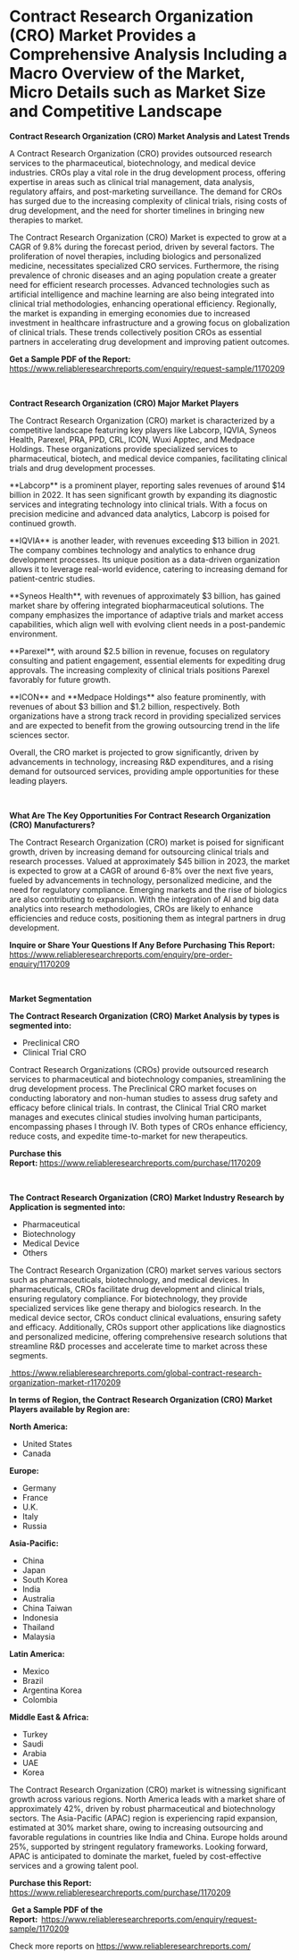 <p><h1>Contract Research Organization (CRO) Market Provides a Comprehensive Analysis Including a Macro Overview of the Market, Micro Details such as Market Size and Competitive Landscape</h1></p><p><strong>Contract Research Organization (CRO) Market Analysis and Latest Trends</strong></p>
<p><p>A Contract Research Organization (CRO) provides outsourced research services to the pharmaceutical, biotechnology, and medical device industries. CROs play a vital role in the drug development process, offering expertise in areas such as clinical trial management, data analysis, regulatory affairs, and post-marketing surveillance. The demand for CROs has surged due to the increasing complexity of clinical trials, rising costs of drug development, and the need for shorter timelines in bringing new therapies to market.</p><p>The Contract Research Organization (CRO) Market is expected to grow at a CAGR of 9.8% during the forecast period, driven by several factors. The proliferation of novel therapies, including biologics and personalized medicine, necessitates specialized CRO services. Furthermore, the rising prevalence of chronic diseases and an aging population create a greater need for efficient research processes. Advanced technologies such as artificial intelligence and machine learning are also being integrated into clinical trial methodologies, enhancing operational efficiency. Regionally, the market is expanding in emerging economies due to increased investment in healthcare infrastructure and a growing focus on globalization of clinical trials. These trends collectively position CROs as essential partners in accelerating drug development and improving patient outcomes.</p></p>
<p><strong>Get a Sample PDF of the Report:&nbsp;</strong> <a href="https://www.reliableresearchreports.com/enquiry/request-sample/1170209?utm_campaign=3581&utm_medium=2&utm_source=Github&utm_content=ia&utm_term=29032025&utm_id=contract-research-organization-cro">https://www.reliableresearchreports.com/enquiry/request-sample/1170209</a></p>
<p>&nbsp;</p>
<p><strong>Contract Research Organization (CRO) Major Market Players</strong></p>
<p><p>The Contract Research Organization (CRO) market is characterized by a competitive landscape featuring key players like Labcorp, IQVIA, Syneos Health, Parexel, PRA, PPD, CRL, ICON, Wuxi Apptec, and Medpace Holdings. These organizations provide specialized services to pharmaceutical, biotech, and medical device companies, facilitating clinical trials and drug development processes.</p><p>**Labcorp** is a prominent player, reporting sales revenues of around $14 billion in 2022. It has seen significant growth by expanding its diagnostic services and integrating technology into clinical trials. With a focus on precision medicine and advanced data analytics, Labcorp is poised for continued growth.</p><p>**IQVIA** is another leader, with revenues exceeding $13 billion in 2021. The company combines technology and analytics to enhance drug development processes. Its unique position as a data-driven organization allows it to leverage real-world evidence, catering to increasing demand for patient-centric studies.</p><p>**Syneos Health**, with revenues of approximately $3 billion, has gained market share by offering integrated biopharmaceutical solutions. The company emphasizes the importance of adaptive trials and market access capabilities, which align well with evolving client needs in a post-pandemic environment.</p><p>**Parexel**, with around $2.5 billion in revenue, focuses on regulatory consulting and patient engagement, essential elements for expediting drug approvals. The increasing complexity of clinical trials positions Parexel favorably for future growth.</p><p>**ICON** and **Medpace Holdings** also feature prominently, with revenues of about $3 billion and $1.2 billion, respectively. Both organizations have a strong track record in providing specialized services and are expected to benefit from the growing outsourcing trend in the life sciences sector.</p><p>Overall, the CRO market is projected to grow significantly, driven by advancements in technology, increasing R&D expenditures, and a rising demand for outsourced services, providing ample opportunities for these leading players.</p></p>
<p>&nbsp;</p>
<p><strong>What Are The Key Opportunities For Contract Research Organization (CRO) Manufacturers?</strong></p>
<p><p>The Contract Research Organization (CRO) market is poised for significant growth, driven by increasing demand for outsourcing clinical trials and research processes. Valued at approximately $45 billion in 2023, the market is expected to grow at a CAGR of around 6-8% over the next five years, fueled by advancements in technology, personalized medicine, and the need for regulatory compliance. Emerging markets and the rise of biologics are also contributing to expansion. With the integration of AI and big data analytics into research methodologies, CROs are likely to enhance efficiencies and reduce costs, positioning them as integral partners in drug development.</p></p>
<p><strong>Inquire or Share Your Questions If Any Before Purchasing This Report:</strong> <a href="https://www.reliableresearchreports.com/enquiry/pre-order-enquiry/1170209?utm_campaign=3581&utm_medium=2&utm_source=Github&utm_content=ia&utm_term=29032025&utm_id=contract-research-organization-cro">https://www.reliableresearchreports.com/enquiry/pre-order-enquiry/1170209</a></p>
<p>&nbsp;</p>
<p><strong>Market Segmentation</strong></p>
<p><strong>The Contract Research Organization (CRO) Market Analysis by types is segmented into:</strong></p>
<p><ul><li>Preclinical CRO</li><li>Clinical Trial CRO</li></ul></p>
<p><p>Contract Research Organizations (CROs) provide outsourced research services to pharmaceutical and biotechnology companies, streamlining the drug development process. The Preclinical CRO market focuses on conducting laboratory and non-human studies to assess drug safety and efficacy before clinical trials. In contrast, the Clinical Trial CRO market manages and executes clinical studies involving human participants, encompassing phases I through IV. Both types of CROs enhance efficiency, reduce costs, and expedite time-to-market for new therapeutics.</p></p>
<p><strong>Purchase this Report:&nbsp;</strong><a href="https://www.reliableresearchreports.com/purchase/1170209?utm_campaign=3581&utm_medium=2&utm_source=Github&utm_content=ia&utm_term=29032025&utm_id=contract-research-organization-cro">https://www.reliableresearchreports.com/purchase/1170209</a></p>
<p>&nbsp;</p>
<p><strong>The Contract Research Organization (CRO) Market Industry Research by Application is segmented into:</strong></p>
<p><ul><li>Pharmaceutical</li><li>Biotechnology</li><li>Medical Device</li><li>Others</li></ul></p>
<p><p>The Contract Research Organization (CRO) market serves various sectors such as pharmaceuticals, biotechnology, and medical devices. In pharmaceuticals, CROs facilitate drug development and clinical trials, ensuring regulatory compliance. For biotechnology, they provide specialized services like gene therapy and biologics research. In the medical device sector, CROs conduct clinical evaluations, ensuring safety and efficacy. Additionally, CROs support other applications like diagnostics and personalized medicine, offering comprehensive research solutions that streamline R&D processes and accelerate time to market across these segments.</p></p>
<p><a href="https://www.reliableresearchreports.com/global-contract-research-organization-market-r1170209?utm_campaign=3581&utm_medium=2&utm_source=Github&utm_content=ia&utm_term=29032025&utm_id=contract-research-organization-cro">&nbsp;https://www.reliableresearchreports.com/global-contract-research-organization-market-r1170209</a></p>
<p><strong>In terms of Region, the Contract Research Organization (CRO) Market Players available by Region are:</strong></p>
<p>
    <p> <strong> North America: </strong>
        <ul>
            <li>United States</li>
            <li>Canada</li>
        </ul>
        </p> 
    <p> <strong> Europe: </strong>
        <ul>
            <li>Germany</li>
            <li>France</li>
            <li>U.K.</li>
            <li>Italy</li>
            <li>Russia</li>
        </ul>
        </p> 
    <p> <strong> Asia-Pacific: </strong>
        <ul>
            <li>China</li>
            <li>Japan</li>
            <li>South Korea</li>
            <li>India</li>
            <li>Australia</li>
            <li>China Taiwan</li>
            <li>Indonesia</li>
            <li>Thailand</li>
            <li>Malaysia</li>
        </ul>
        </p> 
    <p> <strong> Latin America: </strong>
        <ul>
            <li>Mexico</li>
            <li>Brazil</li>
            <li>Argentina Korea</li>
            <li>Colombia</li>
        </ul>
        </p> 
    <p> <strong> Middle East & Africa: </strong>
        <ul>
            <li>Turkey</li>
            <li>Saudi</li>
            <li>Arabia</li>
            <li>UAE</li>
            <li>Korea</li>
        </ul>
    </p>
    </p>
<p><p>The Contract Research Organization (CRO) market is witnessing significant growth across various regions. North America leads with a market share of approximately 42%, driven by robust pharmaceutical and biotechnology sectors. The Asia-Pacific (APAC) region is experiencing rapid expansion, estimated at 30% market share, owing to increasing outsourcing and favorable regulations in countries like India and China. Europe holds around 25%, supported by stringent regulatory frameworks. Looking forward, APAC is anticipated to dominate the market, fueled by cost-effective services and a growing talent pool.</p></p>
<p><strong>Purchase this Report: </strong><a href="https://www.reliableresearchreports.com/purchase/1170209?utm_campaign=3581&utm_medium=2&utm_source=Github&utm_content=ia&utm_term=29032025&utm_id=contract-research-organization-cro">https://www.reliableresearchreports.com/purchase/1170209</a></p>
<p>&nbsp;<strong>Get a Sample PDF of the Report:&nbsp;&nbsp;</strong><a href="https://www.reliableresearchreports.com/enquiry/request-sample/1170209?utm_campaign=3581&utm_medium=2&utm_source=Github&utm_content=ia&utm_term=29032025&utm_id=contract-research-organization-cro">https://www.reliableresearchreports.com/enquiry/request-sample/1170209</a></p>
<p><strong></strong></p>
<p>Check more reports on <a href="https://www.reliableresearchreports.com/?utm_campaign=3581&utm_medium=2&utm_source=Github&utm_content=ia&utm_term=29032025&utm_id=contract-research-organization-cro">https://www.reliableresearchreports.com/</a></p>